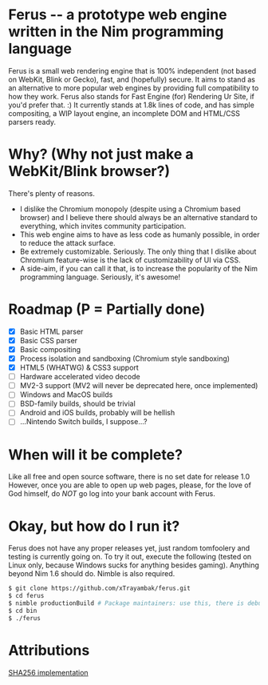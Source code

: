 # Ferus -- a prototype web engine written in the Nim programming language
Ferus is a small web rendering engine that is 100% independent (not based on WebKit, Blink or Gecko), fast, and (hopefully) secure. It aims to stand as an alternative to more popular web engines by providing full compatibility to how they work.
Ferus also stands for Fast Engine (for) Rendering Ur Site, if you'd prefer that. :)
It currently stands at 1.8k lines of code, and has simple compositing, a WIP layout engine, an incomplete DOM and HTML/CSS parsers ready.

# Why? (Why not just make a WebKit/Blink browser?)
There's plenty of reasons.
- I dislike the Chromium monopoly (despite using a Chromium based browser) and I believe there should always be an alternative standard to everything, which invites community participation.
- This web engine aims to have as less code as humanly possible, in order to reduce the attack surface.
- Be extremely customizable. Seriously. The only thing that I dislike about Chromium feature-wise is the lack of customizability of UI via CSS.
- A side-aim, if you can call it that, is to increase the popularity of the Nim programming language. Seriously, it's awesome!

# Roadmap (P = Partially done)
- [X] Basic HTML parser
- [X] Basic CSS parser
- [X] Basic compositing
- [X] Process isolation and sandboxing (Chromium style sandboxing)
- [X] HTML5 (WHATWG) & CSS3 support
- [ ] Hardware accelerated video decode
- [ ] MV2-3 support (MV2 will never be deprecated here, once implemented)
- [ ] Windows and MacOS builds
- [ ] BSD-family builds, should be trivial
- [ ] Android and iOS builds, probably will be hellish
- [ ] ...Nintendo Switch builds, I suppose...?

# When will it be complete?
Like all free and open source software, there is no set date for release 1.0
However, once you are able to open up web pages, please, for the love of God himself, do *NOT*
go log into your bank account with Ferus.

# Okay, but how do I run it?
Ferus does not have any proper releases yet, just random tomfoolery and testing is currently going on. To try it out, execute the following (tested on Linux only, because Windows sucks for anything besides gaming).
Anything beyond Nim 1.6 should do. Nimble is also required.
```bash
$ git clone https://github.com/xTrayambak/ferus.git
$ cd ferus
$ nimble productionBuild # Package maintainers: use this, there is debugBuild, but it is only for Ferus developers
$ cd bin
$ ./ferus
```

# Attributions
[SHA256 implementation](https://github.com/jangko/nimSHA2/)
